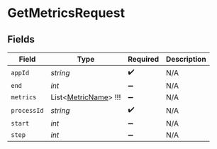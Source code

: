 # GetMetricsRequest


## Fields

| Field                                                       | Type                                                        | Required                                                    | Description                                                 |
| ----------------------------------------------------------- | ----------------------------------------------------------- | ----------------------------------------------------------- | ----------------------------------------------------------- |
| `appId`                                                     | *string*                                                    | :heavy_check_mark:                                          | N/A                                                         |
| `end`                                                       | *int*                                                       | :heavy_minus_sign:                                          | N/A                                                         |
| `metrics`                                                   | List<[MetricName](../../Models/Shared/MetricName.md)>   !!! | :heavy_minus_sign:                                          | N/A                                                         |
| `processId`                                                 | *string*                                                    | :heavy_check_mark:                                          | N/A                                                         |
| `start`                                                     | *int*                                                       | :heavy_minus_sign:                                          | N/A                                                         |
| `step`                                                      | *int*                                                       | :heavy_minus_sign:                                          | N/A                                                         |